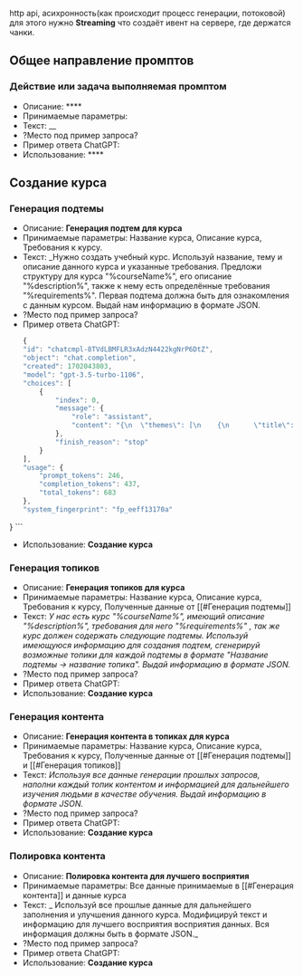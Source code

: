 http api, асихронность(как происходит процесс генерации, потоковой)
для этого нужно **Streaming** что создаёт ивент на сервере, где держатся чанки.
## Общее направление промптов
### Действие или задача выполняемая промптом
- Описание: ****
- Принимаемые параметры: 
- Текст: __
- ?Место под пример запроса?
- Пример ответа ChatGPT:
- Использование: ****
## Создание курса
### Генерация подтемы

- Описание: **Генерация подтем для курса**
- Принимаемые параметры: Название курса, Описание курса, Требования к курсу.
- Текст: _Нужно создать учебный курс. Используй название, тему и описание данного курса и указанные требования. Предложи структуру для курса "%courseName%", его описание "%description%", также к нему есть определённые требования "%requirements%". Первая подтема должна быть для ознакомления с данным курсом. Выдай нам информацию в формате JSON.
- ?Место под пример запроса?
- Пример ответа ChatGPT:
	```js
	{
    "id": "chatcmpl-8TVdLBMFLR3xAdzN4422kgNrP6DtZ",
    "object": "chat.completion",
    "created": 1702043803,
    "model": "gpt-3.5-turbo-1106",
    "choices": [
        {
            "index": 0,
            "message": {
                "role": "assistant",
                "content": "{\n  \"themes\": [\n    {\n      \"title\": \"Введение в курс\",\n      \"description\": \"Эта тема знакомит студентов с основными целями и структурой курса английского языка для технической специальности.\"\n    },\n    {\n      \"title\": \"Основы технического английского\",\n      \"description\": \"Эта тема покрывает основные термины и выражения, необходимые для общения в технической сфере на английском языке.\"\n    },\n    {\n      \"title\": \"Грамматика и пунктуация\",\n      \"description\": \"Эта тема фокусируется на грамматике и правильной пунктуации в английском языке, особенно в контексте технической документации.\"\n    },\n    {\n      \"title\": \"Чтение технических текстов\",\n      \"description\": \"Эта тема помогает студентам развить навыки чтения и понимания технических текстов на английском языке.\"\n    },\n    {\n      \"title\": \"Письменная коммуникация в технической сфере\",\n      \"description\": \"Эта тема обучает студентов письменной коммуникации в технической области на английском языке, включая написание отчётов и электронных сообщений.\"\n    }\n  ]\n}"
            },
            "finish_reason": "stop"
        }
    ],
    "usage": {
        "prompt_tokens": 246,
        "completion_tokens": 437,
        "total_tokens": 683
    },
    "system_fingerprint": "fp_eeff13170a"
}
	```


- Использование: **Создание курса**

### Генерация топиков
- Описание: **Генерация топиков для курса**
- Принимаемые параметры: Название курса, Описание курса, Требования к курсу, Полученные данные от [[#Генерация подтемы]]
- Текст: _У нас есть курс "%courseName%", имеющий описание "%description%", требования для него "%requirements%" , так же курс должен содержать следующие подтемы. Используй имеющуюся информацию для создания подтем, сгенерируй возможные топики для каждой подтемы в формате "Название подтемы -> название топика". Выдай информацию в формате JSON._
- ?Место под пример запроса?
- Пример ответа ChatGPT:
- Использование: **Создание курса**
### Генерация контента
- Описание: **Генерация контента в топиках для курса**
- Принимаемые параметры: Название курса, Описание курса, Требования к курсу, Полученные данные от [[#Генерация подтемы]] и [[#Генерация топиков]]
- Текст: _Используя все данные генерации прошлых запросов, наполни каждый топик контентом и информацией для дальнейшего изучения людьми в качестве обучения. Выдай информацию в формате JSON._
- ?Место под пример запроса?
- Пример ответа ChatGPT:
- Использование: **Создание курса**
### Полировка контента
- Описание: **Полировка контента для лучшего восприятия**
- Принимаемые параметры: Все данные принимаемые в [[#Генерация контента]] и данные курса
- Текст: _ Используй все прошлые данные для дальнейшего заполнения и улучшения данного курса. Модифицируй текст и информацию для лучшего восприятия восприятия данных. Вся информация должны быть в формате JSON._
- ?Место под пример запроса?
- Пример ответа ChatGPT:
- Использование: **Создание курса**